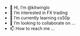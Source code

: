 - 👋 Hi, I’m @kitwinglo
- 👀 I’m interested in FX trading
- 🌱 I’m currently learning cs50p
- 💞️ I’m looking to collaborate on ...
- 📫 How to reach me ...

<!---
kitwinglo/kitwinglo is a ✨ special ✨ repository because its `README.md` (this file) appears on your GitHub profile.
You can click the Preview link to take a look at your changes.
--->
